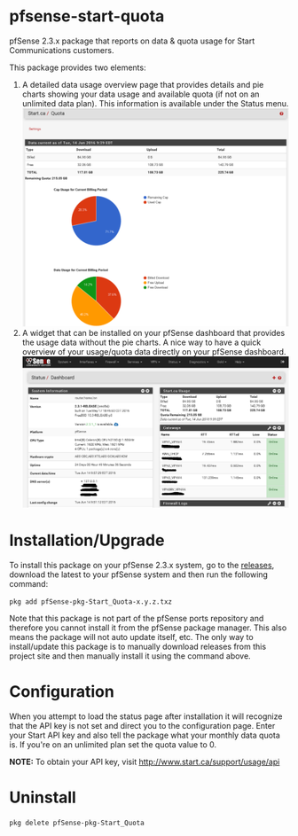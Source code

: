 # pfsense-start-quota
pfSense 2.3.x package that reports on data &amp; quota usage for Start Communications customers.

This package provides two elements:

  1. A detailed data usage overview page that provides details and pie charts showing your data usage and available quota (if not on an unlimited data plan).  This information is available under the Status menu. ![status screenshot](https://github.com/Slugger/pfsense-start-quota/raw/media/media/start_quota.png)
  2. A widget that can be installed on your pfSense dashboard that provides the usage data without the pie charts.  A nice way to have a quick overview of your usage/quota data directly on your pfSense dashboard. ![widget screenshot](https://github.com/Slugger/pfsense-start-quota/raw/media/media/start_widget.png)

# Installation/Upgrade

To install this package on your pfSense 2.3.x system, go to the [releases](https://github.com/Slugger/pfsense-start-quota/releases), download the latest to your pfSense system and then run the following command:

`pkg add pfSense-pkg-Start_Quota-x.y.z.txz`

Note that this package is not part of the pfSense ports repository and therefore you cannot install it from the pfSense package manager.  This also means the package will not auto update itself, etc.  The only way to install/update this package is to manually download releases from this project site and then manually install it using the command above.

# Configuration

When you attempt to load the status page after installation it will recognize that the API key is not set and direct you to the configuration page.  Enter your Start API key and also tell the package what your monthly data quota is.  If you're on an unlimited plan set the quota value to 0.

**NOTE:** To obtain your API key, visit http://www.start.ca/support/usage/api

# Uninstall

`pkg delete pfSense-pkg-Start_Quota`
